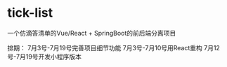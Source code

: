 # tick-list
一个仿滴答清单的Vue/React + SpringBoot的前后端分离项目

排期：
7月3号-7月19号完善项目细节功能
7月3号-7月10号用React重构
7月12号-7月19号开发小程序版本

